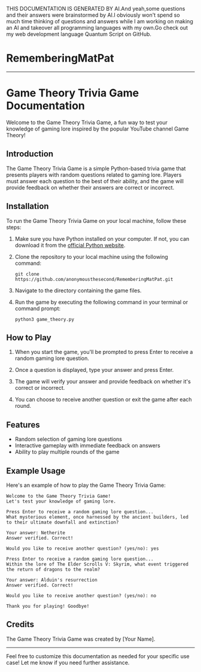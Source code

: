 THIS DOCUMENTATION IS GENERATED BY AI.And yeah,some questions and their answers were brainstormed by AI.I obviously won't spend so much time thinking of questions and answers while I am working on making an AI and takeover all programming languages with my own.Go check out my web development language Quantum Script on GitHub.
  # RememberingMatPat

---

# Game Theory Trivia Game Documentation

Welcome to the Game Theory Trivia Game, a fun way to test your knowledge of gaming lore inspired by the popular YouTube channel Game Theory!

## Introduction

The Game Theory Trivia Game is a simple Python-based trivia game that presents players with random questions related to gaming lore. Players must answer each question to the best of their ability, and the game will provide feedback on whether their answers are correct or incorrect.

## Installation

To run the Game Theory Trivia Game on your local machine, follow these steps:

1. Make sure you have Python installed on your computer. If not, you can download it from the [official Python website](https://www.python.org/).

2. Clone the repository to your local machine using the following command:
   ```
   git clone https://github.com/anonymousthesecond/RememberingMatPat.git
   ```

3. Navigate to the directory containing the game files.

4. Run the game by executing the following command in your terminal or command prompt:
   ```
   python3 game_theory.py
   ```

## How to Play

1. When you start the game, you'll be prompted to press Enter to receive a random gaming lore question.

2. Once a question is displayed, type your answer and press Enter.

3. The game will verify your answer and provide feedback on whether it's correct or incorrect.

4. You can choose to receive another question or exit the game after each round.

## Features

- Random selection of gaming lore questions
- Interactive gameplay with immediate feedback on answers
- Ability to play multiple rounds of the game

## Example Usage

Here's an example of how to play the Game Theory Trivia Game:

```
Welcome to the Game Theory Trivia Game!
Let's test your knowledge of gaming lore.

Press Enter to receive a random gaming lore question...
What mysterious element, once harnessed by the ancient builders, led to their ultimate downfall and extinction?

Your answer: Netherite
Answer verified. Correct!

Would you like to receive another question? (yes/no): yes

Press Enter to receive a random gaming lore question...
Within the lore of The Elder Scrolls V: Skyrim, what event triggered the return of dragons to the realm?

Your answer: Alduin's resurrection
Answer verified. Correct!

Would you like to receive another question? (yes/no): no

Thank you for playing! Goodbye!
```

## Credits

The Game Theory Trivia Game was created by [Your Name].

---

Feel free to customize this documentation as needed for your specific use case! Let me know if you need further assistance.
